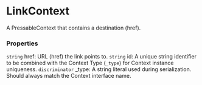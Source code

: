 # LinkContext
A PressableContext that contains a destination (href).

### Properties
`string` href: URL (href) the link points to.
`string` id: A unique string identifier to be combined with the Context Type (`_type`) 
for Context instance uniqueness.
`discriminator` _type: A string literal used during serialization. Should always match the Context interface name.
